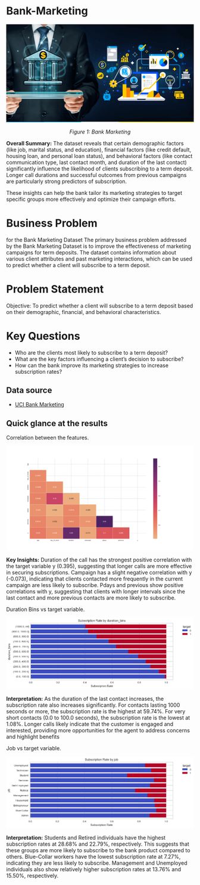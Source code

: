 # Bank-Marketing

<div align="center">
  <img src="https://github.com/Msingisi/Bank-Marketing/blob/main/bank-marketing.png" alt="Bank Marketing">
  <p><em>Figure 1: Bank Marketing</em></p>
</div>

**Overall Summary:**
The dataset reveals that certain demographic factors (like job, marital status, and education), financial factors (like credit default, housing loan, and personal loan status), and behavioral factors (like contact communication type, last contact month, and duration of the last contact) significantly influence the likelihood of clients subscribing to a term deposit. Longer call durations and successful outcomes from previous campaigns are particularly strong predictors of subscription.

These insights can help the bank tailor its marketing strategies to target specific groups more effectively and optimize their campaign efforts.

# Business Problem 

for the Bank Marketing Dataset
The primary business problem addressed by the Bank Marketing Dataset is to improve the effectiveness of marketing campaigns for term deposits. The dataset contains information about various client attributes and past marketing interactions, which can be used to predict whether a client will subscribe to a term deposit.

# Problem Statement
Objective: To predict whether a client will subscribe to a term deposit based on their demographic, financial, and behavioral characteristics.

# Key Questions
- Who are the clients most likely to subscribe to a term deposit?
- What are the key factors influencing a client’s decision to subscribe?
- How can the bank improve its marketing strategies to increase subscription rates?

## Data source

- [UCI Bank Marketing](https://archive.ics.uci.edu/dataset/222/bank+marketing)

## Quick glance at the results

Correlation between the features.

![heatmap](images/correlation_matrix.png)

**Key Insights:**
Duration of the call has the strongest positive correlation with the target variable y (0.395), suggesting that longer calls are more effective in securing subscriptions.
Campaign has a slight negative correlation with y (-0.073), indicating that clients contacted more frequently in the current campaign are less likely to subscribe.
Pdays and previous show positive correlations with y, suggesting that clients with longer intervals since the last contact and more previous contacts are more likely to subscribe.

Duration Bins vs target variable.

![Duration](images/duration_bins_subscription_rate.png)

**Interpretation:**
As the duration of the last contact increases, the subscription rate also increases significantly.
For contacts lasting 1000 seconds or more, the subscription rate is the highest at 59.74%.
For very short contacts (0.0 to 100.0 seconds), the subscription rate is the lowest at 1.08%.
Longer calls likely indicate that the customer is engaged and interested, providing more opportunities for the agent to address concerns and highlight benefits

Job vs target variable.

![Job](images/job_subscription_rate.png)

**Interpretation:**
Students and Retired individuals have the highest subscription rates at 28.68% and 22.79%, respectively. This suggests that these groups are more likely to subscribe to the bank product compared to others.
Blue-Collar workers have the lowest subscription rate at 7.27%, indicating they are less likely to subscribe.
Management and Unemployed individuals also show relatively higher subscription rates at 13.76% and 15.50%, respectively.



